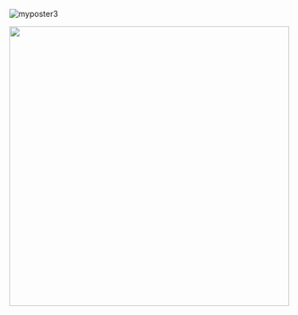 ![myposter3](https://sosmany1.github.io/docs/assets/semigans.png)

<img src="https://sosmany1.github.io/docs/assets/semigans.png" width="500" height="500">



